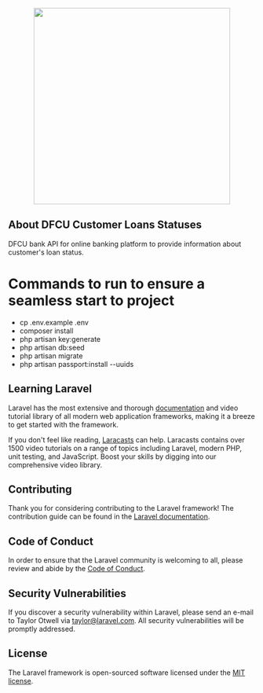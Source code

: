 <p align="center"><a href="https://www.dfcugroup.com/" target="_blank"><img src="https://e8thxnwsqmj.exactdn.com/wp-content/themes/dfcu-bank/images/dfcu_bank_logo.png?strip=all&lossy=1&ssl=1" width="400"></a></p>

## About DFCU Customer Loans Statuses

DFCU bank API for online banking platform to provide information about customer's loan status.

# Commands to run to ensure a seamless start to project

-   cp .env.example .env
-   composer install
-   php artisan key:generate
-   php artisan db:seed
-   php artisan migrate
-   php artisan passport:install --uuids

##

##

##

## Learning Laravel

Laravel has the most extensive and thorough [documentation](https://laravel.com/docs) and video tutorial library of all modern web application frameworks, making it a breeze to get started with the framework.

If you don't feel like reading, [Laracasts](https://laracasts.com) can help. Laracasts contains over 1500 video tutorials on a range of topics including Laravel, modern PHP, unit testing, and JavaScript. Boost your skills by digging into our comprehensive video library.

## Contributing

Thank you for considering contributing to the Laravel framework! The contribution guide can be found in the [Laravel documentation](https://laravel.com/docs/contributions).

## Code of Conduct

In order to ensure that the Laravel community is welcoming to all, please review and abide by the [Code of Conduct](https://laravel.com/docs/contributions#code-of-conduct).

## Security Vulnerabilities

If you discover a security vulnerability within Laravel, please send an e-mail to Taylor Otwell via [taylor@laravel.com](mailto:taylor@laravel.com). All security vulnerabilities will be promptly addressed.

## License

The Laravel framework is open-sourced software licensed under the [MIT license](https://opensource.org/licenses/MIT).
